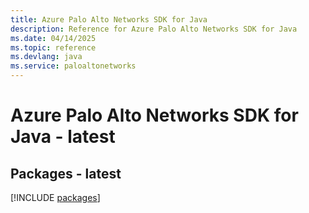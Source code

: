 ```yaml
---
title: Azure Palo Alto Networks SDK for Java
description: Reference for Azure Palo Alto Networks SDK for Java
ms.date: 04/14/2025
ms.topic: reference
ms.devlang: java
ms.service: paloaltonetworks
---
```

# Azure Palo Alto Networks SDK for Java - latest
## Packages - latest
[!INCLUDE [packages](palo-alto-networks-index.md)]